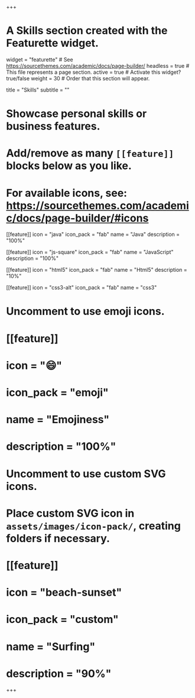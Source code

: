 +++
# A Skills section created with the Featurette widget.
widget = "featurette"  # See https://sourcethemes.com/academic/docs/page-builder/
headless = true  # This file represents a page section.
active = true  # Activate this widget? true/false
weight = 30  # Order that this section will appear.

title = "Skills"
subtitle = ""

# Showcase personal skills or business features.
# 
# Add/remove as many `[[feature]]` blocks below as you like.
# 
# For available icons, see: https://sourcethemes.com/academic/docs/page-builder/#icons

[[feature]]
  icon = "java"
  icon_pack = "fab"
  name = "Java"
  description = "100%"
  
[[feature]]
  icon = "js-square"
  icon_pack = "fab"
  name = "JavaScript"
  description = "100%"  
  
[[feature]]
  icon = "html5"
  icon_pack = "fab"
  name = "Html5"
  description = "10%"

[[feature]]
  icon = "css3-alt"
  icon_pack = "fab"
  name = "css3"

<!-- [[feature]]
  icon = "{{< figure library="true" src="icons8-kotlin-48.png" title="kotlin" lightbox="true" >}}"
  name = "Kotlin"

[[feature]]
  icon = "{{< figure library="true" src="icons8-kotlin-48.png" title="kotlin" lightbox="true" >}}"
  name = "Kotlin"

[[feature]]
  img = "{{< figure library="true" src="icons8-kotlin-48.png" title="kotlin" lightbox="true" >}}"
  name = "Kotlin" -->

# Uncomment to use emoji icons.
# [[feature]]
#  icon = ":smile:"
#  icon_pack = "emoji"
#  name = "Emojiness"
#  description = "100%"  

# Uncomment to use custom SVG icons.
# Place custom SVG icon in `assets/images/icon-pack/`, creating folders if necessary.
# [[feature]]
#  icon = "beach-sunset"
#  icon_pack = "custom"
#  name = "Surfing"
#  description = "90%"

+++
